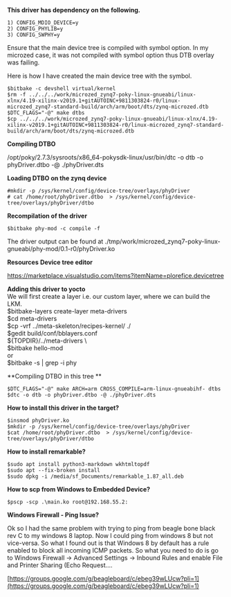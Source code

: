 **This driver has dependency on the following.**

	1) CONFIG_MDIO_DEVICE=y
	2) CONFIG_PHYLIB=y
	3) CONFIG_SWPHY=y

Ensure that the main device tree is compiled with symbol option.
In my microzed case, it was not compiled with symbol option thus DTB overlay was failing.

Here is how I have created the main device tree with the symbol.

	$bitbake -c devshell virtual/kernel	 
	$rm -f ../../../work/microzed_zynq7-poky-linux-gnueabi/linux-xlnx/4.19-xilinx-v2019.1+gitAUTOINC+9811303824-r0/linux-microzed_zynq7-standard-build/arch/arm/boot/dts/zynq-microzed.dtb  
	$DTC_FLAGS="-@" make dtbs
	$cp ../../../work/microzed_zynq7-poky-linux-gnueabi/linux-xlnx/4.19-xilinx-v2019.1+gitAUTOINC+9811303824-r0/linux-microzed_zynq7-standard-build/arch/arm/boot/dts/zynq-microzed.dtb  

**Compiling DTBO**

/opt/poky/2.7.3/sysroots/x86_64-pokysdk-linux/usr/bin/dtc -o dtb -o phyDriver.dtbo -@ ./phyDriver.dts

**Loading DTBO on the zynq device**

	#mkdir -p /sys/kernel/config/device-tree/overlays/phyDriver
	# cat /home/root/phyDriver.dtbo  > /sys/kernel/config/device-tree/overlays/phyDriver/dtbo


**Recompilation of the driver**

	$bitbake phy-mod -c compile -f

The driver output can be found at ./tmp/work/microzed_zynq7-poky-linux-gnueabi/phy-mod/0.1-r0/phyDriver.ko

**Resources**
**Device tree editor**

https://marketplace.visualstudio.com/items?itemName=plorefice.devicetree 

**Adding this driver to yocto**  
We will first create a layer i.e. our custom layer, where we can build the LKM.  
$bitbake-layers create-layer meta-drivers  
$cd meta-drivers  
$cp -vrf ../meta-skeleton/recipes-kernel/ ./  
$gedit  build/conf/bblayers.conf  
${TOPDIR}/../meta-drivers \  
$bitbake hello-mod  
or  
$bitbake -s | grep -i phy  

**Compiling DTBO in this tree **

	$DTC_FLAGS="-@" make ARCH=arm CROSS_COMPILE=arm-linux-gnueabihf- dtbs
	$dtc -o dtb -o phyDriver.dtbo -@ ./phyDriver.dts
	
**How to install this driver in the target?**

	$insmod phyDriver.ko
	$mkdir -p /sys/kernel/config/device-tree/overlays/phyDriver
	$cat /home/root/phyDriver.dtbo  > /sys/kernel/config/device-tree/overlays/phyDriver/dtbo
	
**How to install remarkable?**

	$sudo apt install python3-markdown wkhtmltopdf
	$sudo apt --fix-broken install
	$sudo dpkg -i /media/sf_Documents/remarkable_1.87_all.deb 

**How to scp from Windows to Embedded Device?**

	$pscp -scp .\main.ko root@192.168.55.2:
	
**Windows Firewall - Ping Issue?**

Ok so I had the same problem with trying to ping from beagle bone black rev C to my windows 8 laptop. Now I could ping from windows 8 but not vice-versa. So what I found out is that Windows 8 by default has a rule enabled to block all incoming ICMP packets. So what you need to do is go to
Windows Firewall -> Advanced Settings -> Inbound Rules and enable File and Printer Sharing (Echo Request....

[https://groups.google.com/g/beagleboard/c/ebeg39wLUcw?pli=1](https://groups.google.com/g/beagleboard/c/ebeg39wLUcw?pli=1) 

